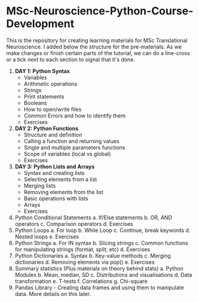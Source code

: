 # MSc-Neuroscience-Python-Course-Development

This is the repository for creating learning materials for MSc Translational Neuroscience. I added below the structure for the pre-materials. As we make changes or finish certain parts of the tutorial, we can do a line-cross or a tick next to each section to signal that it's done.

1.	**DAY 1: Python Syntax**
    -  Variables
    - Arithmetic operations
    - Strings
    - Print statements
    - Booleans
    - How to open/write files
    - Common Errors and how to identify them
    - Exercises
2. **DAY 2: Python Functions**
    - Structure and definition
    - Calling a function and returning values
    - Single and multiple parameters functions
    - Scope of variables (local vs global)
    - Exercises
3.	**DAY 3: Python Lists and Arrays**
    - Syntax and creating lists
    - Selecting elements from a list
    - Merging lists
    - Removing elements from the list
    - Basic operations with lists
    - Arrays
    - Exercises
4.	Python Conditional Statements
a.	If/Else statements
b.	OR, AND operators
c.	Comparison operators
d.	Exercises
5.	Python Loops
a.	For loop
b.	While Loop
c.	Continue, break keywords
d.	Nested loops
e.	Exercises
6.	Python Strings
a.	For IN syntax
b.	Slicing strings
c.	Common functions for manipulating strings (format, split, etc)
d.	Exercises
7.	Python Dictionaries
a.	Syntax
b.	Key-value methods
c.	Merging dictionaries
d.	Removing elements via pop()
e.	Exercises
8.	Summary statistics (Plus materials on theory behind stats)
a.	Python Modules
b.	Mean, median, SD
c.	Distributions and visualisations
d.	Data transformation
e.	T-tests
f.	Correlations
g.	Chi-square
9.  Pandas Library - Creating data frames and using them to manipulate data. More details on this later.
